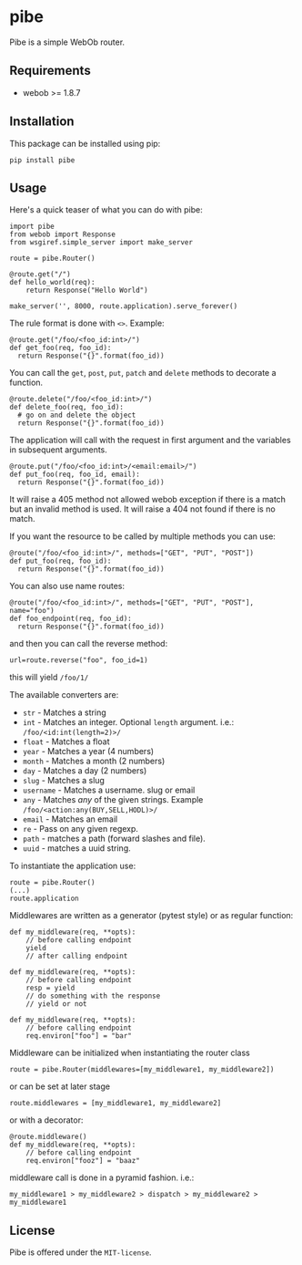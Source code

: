 # pibe

Pibe is a simple WebOb router.


## Requirements

* webob >= 1.8.7

## Installation

This package can be installed using pip:

```
pip install pibe
```

## Usage

Here's a quick teaser of what you can do with pibe:

```
import pibe
from webob import Response
from wsgiref.simple_server import make_server

route = pibe.Router()

@route.get("/")
def hello_world(req):
    return Response("Hello World")

make_server('', 8000, route.application).serve_forever()
```


The rule format is done with `<>`. Example:

```
@route.get("/foo/<foo_id:int>/")
def get_foo(req, foo_id):
  return Response("{}".format(foo_id))
```

You can call the `get`, `post`, `put`, `patch` and `delete` methods to decorate a function.

```
@route.delete("/foo/<foo_id:int>/")
def delete_foo(req, foo_id):
  # go on and delete the object
  return Response("{}".format(foo_id))
```

The application will call with the request in first argument and the variables in subsequent arguments.

```
@route.put("/foo/<foo_id:int>/<email:email>/")
def put_foo(req, foo_id, email):
  return Response("{}".format(foo_id))
```

It will raise a 405 method not allowed webob exception if there is a match but an invalid method is used. It will raise a 404 not found if there is no match.

If you want the resource to be called by multiple methods you can use:

```
@route("/foo/<foo_id:int>/", methods=["GET", "PUT", "POST"])
def put_foo(req, foo_id):
  return Response("{}".format(foo_id))
```

You can also use name routes:

```
@route("/foo/<foo_id:int>/", methods=["GET", "PUT", "POST"], name="foo")
def foo_endpoint(req, foo_id):
  return Response("{}".format(foo_id))
```

and then you can call the reverse method:

```
url=route.reverse("foo", foo_id=1)
```

this will yield `/foo/1/`

The available converters are:

  - `str` - Matches a string
  - `int` - Matches an integer. Optional `length` argument. i.e.: `/foo/<id:int(length=2)>/`
  - `float` - Matches a float
  - `year` - Matches a year (4 numbers)
  - `month` - Matches a month (2 numbers)
  - `day` - Matches a day (2 numbers)
  - `slug` - Matches a slug
  - `username` - Matches a username. slug or email
  - `any` - Matches *any* of the given strings. Example `/foo/<action:any(BUY,SELL,HODL)>/`
  - `email` - Matches an email
  - `re` - Pass on any given regexp.
  - `path` - matches a path (forward slashes and file).
  - `uuid` - matches a uuid string.


To instantiate the application use:

```
route = pibe.Router()
(...)
route.application
```

Middlewares are written as a generator (pytest style) or as regular function:

```
def my_middleware(req, **opts):
    // before calling endpoint
    yield
    // after calling endpoint
```

```
def my_middleware(req, **opts):
    // before calling endpoint
    resp = yield
    // do something with the response
    // yield or not
```

```
def my_middleware(req, **opts):
    // before calling endpoint
    req.environ["foo"] = "bar"

```

Middleware can be initialized when instantiating the router class


```
route = pibe.Router(middlewares=[my_middleware1, my_middleware2])
```

or can be set at later stage

```
route.middlewares = [my_middleware1, my_middleware2]
```

or with a decorator:

```
@route.middleware()
def my_middleware(req, **opts):
    // before calling endpoint
    req.environ["fooz"] = "baaz"

```

middleware call is done in a pyramid fashion. i.e.:

```
my_middleware1 > my_middleware2 > dispatch > my_middleware2 > my_middleware1
```

## License

Pibe is offered under the `MIT-license`.
